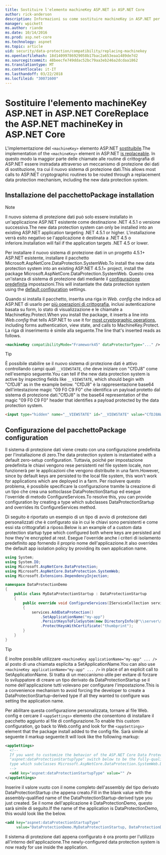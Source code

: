 ```yaml
---
title: Sostituire l'elemento machineKey ASP.NET in ASP.NET Core
author: rick-anderson
description: Informazioni su come sostituire machineKey in ASP.NET per consentire l'utilizzo di un sistema di protezione dati nuovi e più sicuro.
manager: wpickett
ms.author: riande
ms.date: 10/14/2016
ms.prod: asp.net-core
ms.technology: aspnet
ms.topic: article
uid: security/data-protection/compatibility/replacing-machinekey
ms.openlocfilehash: 18d14099786929058b17bac2a653eaa1489de7d2
ms.sourcegitcommit: 48beecfe749ddac52bc79aa3eb246a2dcdaa1862
ms.translationtype: MT
ms.contentlocale: it-IT
ms.lasthandoff: 03/22/2018
ms.locfileid: "30071600"
---
```

# <a name="replace-the-aspnet-machinekey-in-aspnet-core"></a><span data-ttu-id="70d2d-103">Sostituire l'elemento machineKey ASP.NET in ASP.NET Core</span><span class="sxs-lookup"><span data-stu-id="70d2d-103">Replace the ASP.NET machineKey in ASP.NET Core</span></span>

<a name="compatibility-replacing-machinekey"></a>

<span data-ttu-id="70d2d-104">L'implementazione del `<machineKey>` elemento ASP.NET [sostituibile](https://blogs.msdn.microsoft.com/webdev/2012/10/23/cryptographic-improvements-in-asp-net-4-5-pt-2/).</span><span class="sxs-lookup"><span data-stu-id="70d2d-104">The implementation of the `<machineKey>` element in ASP.NET [is replaceable](https://blogs.msdn.microsoft.com/webdev/2012/10/23/cryptographic-improvements-in-asp-net-4-5-pt-2/).</span></span> <span data-ttu-id="70d2d-105">In questo modo la maggior parte delle chiamate alle routine di crittografia di ASP.NET essere instradata attraverso un meccanismo di protezione dei dati di sostituzione, tra cui il nuovo sistema di protezione dati.</span><span class="sxs-lookup"><span data-stu-id="70d2d-105">This allows most calls to ASP.NET cryptographic routines to be routed through a replacement data protection mechanism, including the new data protection system.</span></span>

## <a name="package-installation"></a><span data-ttu-id="70d2d-106">Installazione del pacchetto</span><span class="sxs-lookup"><span data-stu-id="70d2d-106">Package installation</span></span>

> [!NOTE]
> <span data-ttu-id="70d2d-107">Il nuovo sistema di protezione dati può solo essere installato in un'applicazione ASP.NET esistente come destinazione .NET 4.5.1 o versione successiva.</span><span class="sxs-lookup"><span data-stu-id="70d2d-107">The new data protection system can only be installed into an existing ASP.NET application targeting .NET 4.5.1 or higher.</span></span> <span data-ttu-id="70d2d-108">L'installazione verrà esito negativo se l'applicazione è destinata a .NET 4.5 o inferiore.</span><span class="sxs-lookup"><span data-stu-id="70d2d-108">Installation will fail if the application targets .NET 4.5 or lower.</span></span>

<span data-ttu-id="70d2d-109">Per installare il nuovo sistema di protezione dati in un progetto 4.5.1+ ASP.NET esistente, installare il pacchetto Microsoft.AspNetCore.DataProtection.SystemWeb.</span><span class="sxs-lookup"><span data-stu-id="70d2d-109">To install the new data protection system into an existing ASP.NET 4.5.1+ project, install the package Microsoft.AspNetCore.DataProtection.SystemWeb.</span></span> <span data-ttu-id="70d2d-110">Questo crea un'istanza di sistema di protezione dati mediante il [configurazione predefinita](xref:security/data-protection/configuration/default-settings) impostazioni.</span><span class="sxs-lookup"><span data-stu-id="70d2d-110">This will instantiate the data protection system using the [default configuration](xref:security/data-protection/configuration/default-settings) settings.</span></span>

<span data-ttu-id="70d2d-111">Quando si installa il pacchetto, inserita una riga in *Web. config* che indica ad ASP.NET di usarlo per [più operazioni di crittografia](https://blogs.msdn.microsoft.com/webdev/2012/10/23/cryptographic-improvements-in-asp-net-4-5-pt-2/), inclusi autenticazione basata su form, lo stato di visualizzazione e le chiamate a MachineKey.Protect.</span><span class="sxs-lookup"><span data-stu-id="70d2d-111">When you install the package, it inserts a line into *Web.config* that tells ASP.NET to use it for [most cryptographic operations](https://blogs.msdn.microsoft.com/webdev/2012/10/23/cryptographic-improvements-in-asp-net-4-5-pt-2/), including forms authentication, view state, and calls to MachineKey.Protect.</span></span> <span data-ttu-id="70d2d-112">La riga di inserimento è simile alla seguente.</span><span class="sxs-lookup"><span data-stu-id="70d2d-112">The line that's inserted reads as follows.</span></span>

```xml
<machineKey compatibilityMode="Framework45" dataProtectorType="..." />
```

>[!TIP]
> <span data-ttu-id="70d2d-113">È possibile stabilire se il nuovo sistema di protezione dati è attivo controllando campi quali `__VIEWSTATE`, che deve iniziare con "CfDJ8" come nell'esempio seguente.</span><span class="sxs-lookup"><span data-stu-id="70d2d-113">You can tell if the new data protection system is active by inspecting fields like `__VIEWSTATE`, which should begin with "CfDJ8" as in the example below.</span></span> <span data-ttu-id="70d2d-114">"CfDJ8" è la rappresentazione base64 dell'intestazione magic "09 F0 C9 F0" che identifica un payload protetto dal sistema di protezione dati.</span><span class="sxs-lookup"><span data-stu-id="70d2d-114">"CfDJ8" is the base64 representation of the magic "09 F0 C9 F0" header that identifies a payload protected by the data protection system.</span></span>

```html
<input type="hidden" name="__VIEWSTATE" id="__VIEWSTATE" value="CfDJ8AWPr2EQPTBGs3L2GCZOpk..." />
```

## <a name="package-configuration"></a><span data-ttu-id="70d2d-115">Configurazione del pacchetto</span><span class="sxs-lookup"><span data-stu-id="70d2d-115">Package configuration</span></span>

<span data-ttu-id="70d2d-116">Il sistema di protezione dati viene creato con una configurazione predefinita per l'installazione di zero.</span><span class="sxs-lookup"><span data-stu-id="70d2d-116">The data protection system is instantiated with a default zero-setup configuration.</span></span> <span data-ttu-id="70d2d-117">Tuttavia, poiché per impostazione predefinita le chiavi vengono rese persistenti nel file system locale, non funzionerà per le applicazioni che vengono distribuite in una farm.</span><span class="sxs-lookup"><span data-stu-id="70d2d-117">However, since by default keys are persisted to the local file system, this won't work for applications which are deployed in a farm.</span></span> <span data-ttu-id="70d2d-118">Per risolvere questo problema, è possibile specificare la configurazione tramite la creazione di un tipo che crea una sottoclasse DataProtectionStartup ed esegue l'override di metodo ConfigureServices.</span><span class="sxs-lookup"><span data-stu-id="70d2d-118">To resolve this, you can provide configuration by creating a type which subclasses DataProtectionStartup and overrides its ConfigureServices method.</span></span>

<span data-ttu-id="70d2d-119">Di seguito è riportato un esempio di un tipo di avvio di protezione dati personalizzati che è configurato sia in cui le chiavi sono persistenti e come essi sta crittografati a riposo.</span><span class="sxs-lookup"><span data-stu-id="70d2d-119">Below is an example of a custom data protection startup type which configured both where keys are persisted and how they're encrypted at rest.</span></span> <span data-ttu-id="70d2d-120">Esegue l'override anche i criteri di isolamento predefinito app fornendo il proprio nome dell'applicazione.</span><span class="sxs-lookup"><span data-stu-id="70d2d-120">It also overrides the default app isolation policy by providing its own application name.</span></span>

```csharp
using System;
using System.IO;
using Microsoft.AspNetCore.DataProtection;
using Microsoft.AspNetCore.DataProtection.SystemWeb;
using Microsoft.Extensions.DependencyInjection;

namespace DataProtectionDemo
{
    public class MyDataProtectionStartup : DataProtectionStartup
    {
        public override void ConfigureServices(IServiceCollection services)
        {
            services.AddDataProtection()
                .SetApplicationName("my-app")
                .PersistKeysToFileSystem(new DirectoryInfo(@"\\server\share\myapp-keys\"))
                .ProtectKeysWithCertificate("thumbprint");
        }
    }
}
```

>[!TIP]
> <span data-ttu-id="70d2d-121">È inoltre possibile utilizzare `<machineKey applicationName="my-app" ... />` al posto di una chiamata esplicita a SetApplicationName.</span><span class="sxs-lookup"><span data-stu-id="70d2d-121">You can also use `<machineKey applicationName="my-app" ... />` in place of an explicit call to SetApplicationName.</span></span> <span data-ttu-id="70d2d-122">Si tratta di un meccanismo utile per evitare di forzare lo sviluppatore di creare un tipo derivato da DataProtectionStartup se il nome dell'applicazione tutti volevano per configurare l'impostazione.</span><span class="sxs-lookup"><span data-stu-id="70d2d-122">This is a convenience mechanism to avoid forcing the developer to create a DataProtectionStartup-derived type if all they wanted to configure was setting the application name.</span></span>

<span data-ttu-id="70d2d-123">Per abilitare questa configurazione personalizzata, tornare al file Web. config e cercare il `<appSettings>` elemento che consentono di installare il pacchetto aggiunto al file di configurazione.</span><span class="sxs-lookup"><span data-stu-id="70d2d-123">To enable this custom configuration, go back to Web.config and look for the `<appSettings>` element that the package install added to the config file.</span></span> <span data-ttu-id="70d2d-124">Sarà simile al seguente il markup seguente:</span><span class="sxs-lookup"><span data-stu-id="70d2d-124">It will look like the following markup:</span></span>

```xml
<appSettings>
  <!--
  If you want to customize the behavior of the ASP.NET Core Data Protection stack, set the
  "aspnet:dataProtectionStartupType" switch below to be the fully-qualified name of a
  type which subclasses Microsoft.AspNetCore.DataProtection.SystemWeb.DataProtectionStartup.
  -->
  <add key="aspnet:dataProtectionStartupType" value="" />
</appSettings>
```

<span data-ttu-id="70d2d-125">Inserire il valore vuoto con il nome completo dell'assembly del tipo derivato DataProtectionStartup che appena creato.</span><span class="sxs-lookup"><span data-stu-id="70d2d-125">Fill in the blank value with the assembly-qualified name of the DataProtectionStartup-derived type you just created.</span></span> <span data-ttu-id="70d2d-126">Se il nome dell'applicazione è DataProtectionDemo, questo sarà simile di seguito.</span><span class="sxs-lookup"><span data-stu-id="70d2d-126">If the name of the application is DataProtectionDemo, this would look like the below.</span></span>

```xml
<add key="aspnet:dataProtectionStartupType"
     value="DataProtectionDemo.MyDataProtectionStartup, DataProtectionDemo" />
```

<span data-ttu-id="70d2d-127">Il sistema di protezione dati appena configurato è ora pronto per l'utilizzo all'interno dell'applicazione.</span><span class="sxs-lookup"><span data-stu-id="70d2d-127">The newly-configured data protection system is now ready for use inside the application.</span></span>
